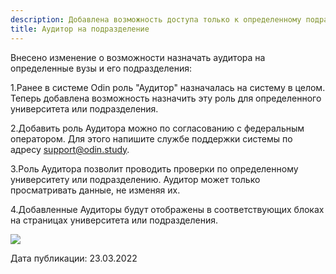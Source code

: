 ```yaml
---
description: Добавлена возможность доступа только к определенному подразделению
title: Аудитор на подразделение
---
```


Внесено изменение о возможности назначать аудитора на определенные вузы и его подразделения:

1\.Ранее в системе Odin роль "Аудитор" назначалась на систему в целом. Теперь добавлена возможность назначить эту роль для определенного университета или подразделения.

2\.Добавить роль Аудитора можно по согласованию с федеральным оператором. Для этого напишите службе поддержки системы по адресу support@odin.study.

3\.Роль Аудитора позволит проводить проверки по определенному университету или подразделению. Аудитор может только просматривать данные, не изменяя их.

4\.Добавленные Аудиторы будут отображены в соответствующих блоках на страницах университета или подразделения.

![](https://files.gitbook.com/v0/b/gitbook-x-prod.appspot.com/o/spaces/2dtSANDqPO3h5rfjJ2MX/uploads/emTho9ih6vAlwOOWpDpn/Screenshot_971.png?alt=media&token=0e09b1a1-c584-4092-b299-8d99141207a0)

Дата публикации: 23.03.2022